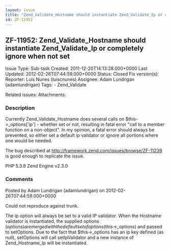 ```yaml
---
layout: issue
title: "Zend_Validate_Hostname should instantiate Zend_Validate_Ip or completely ignore when not set"
id: ZF-11952
---
```


ZF-11952: Zend\_Validate\_Hostname should instantiate Zend\_Validate\_Ip or completely ignore when not set
----------------------------------------------------------------------------------------------------------

 Issue Type: Sub-task Created: 2011-12-20T14:13:28.000+0000 Last Updated: 2012-02-26T07:44:59.000+0000 Status: Closed Fix version(s): 
 Reporter:  Luís Nunes (luiscnunes)  Assignee:  Adam Lundrigan (adamlundrigan)  Tags: - Zend\_Validate
 
 Related issues: 
 Attachments: 
### Description

Currently Zend\_Validate\_Hostname does several calls on $this->\_options['ip'] - whether set or not, resulting in fatal error "call to a member function on a non-object". In my opinion, a fatal error should always be prevented, so either set a default ip validator or ignore all portions where one would be needed.

The bug described at <http://framework.zend.com/issues/browse/ZF-11239> is good enough to replicate the issue.

PHP 5.3.8 Zend Engine v2.3.0

 

 

### Comments

Posted by Adam Lundrigan (adamlundrigan) on 2012-02-26T07:44:59.000+0000

Could not reproduce against trunk.

The ip option will always be set to a valid IP validator. When the Hostname validator is instantiated, the supplied options ($options) are merged with the default set of options ($this->\_options) and passed to setOptions. Due to the fact that $this->\_options has an ip key defined (as null), setOptions will call setIpValidator and a new instance of Zend\_Hostname\_Ip will be instantiated.

 

 